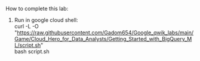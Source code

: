 How to complete this lab:
1. Run in google cloud shell: <br>
curl -L -O "https://raw.githubusercontent.com/Gadom654/Google_qwik_labs/main/Game/Cloud_Hero_for_Data_Analysts/Getting_Started_with_BigQuery_ML/script.sh" <br>
bash script.sh
